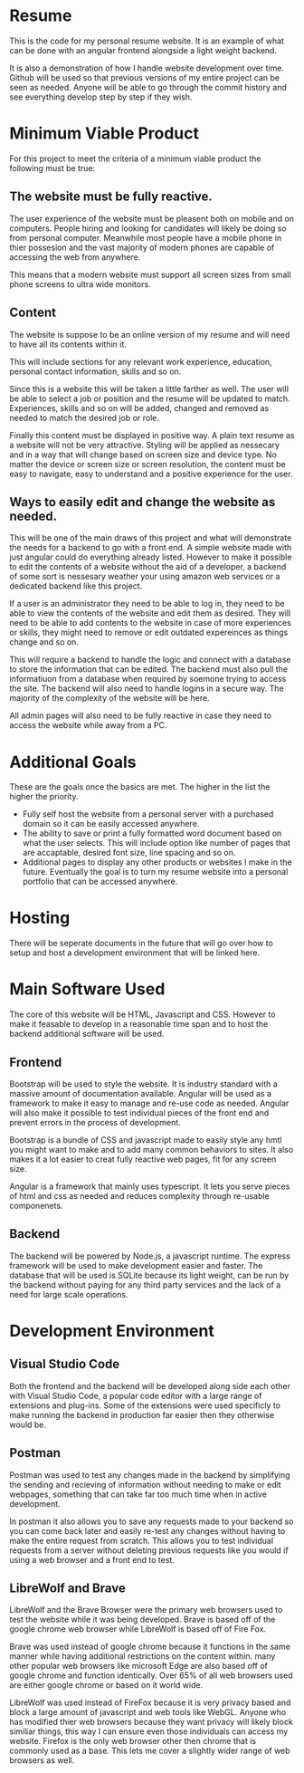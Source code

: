 # Resume
This is the code for my personal resume website. It is an example of what can be done with an angular frontend alongside a light weight backend. 

It is also a demonstration of how I handle website development over time.  Github will be used so that previous versions of my entire project can be seen as needed. Anyone will be able to go through the commit history and see everything develop step by step if they wish.

# Minimum Viable Product
For this project to meet the criteria of a minimum viable product the following must be true:
## The website must be fully reactive. 
The user experience of the website must be pleasent both on mobile and on computers. People hiring and looking for candidates will likely be doing so from personal computer. Meanwhile most people have a mobile phone in thier possesion and the vast majority of modern phones are capable of accessing the web from anywhere. 

This means that a modern website must support all screen sizes from small phone screens to ultra wide monitors.

## Content
The website is suppose to be an online version of my resume and will need to have all its contents within it.

This will include sections for any relevant work experience, education, personal contact information, skills and so on. 

Since this is a website this will be taken a little farther as well. The user will be able to select a job or position and the resume will be updated to match. Experiences, skills and so on will be added, changed and removed as needed to match the desired job or role. 

Finally this content must be displayed in positive way. A plain text resume as a website will not be very attractive. Styling will be applied as nessecary and in a way that will change based on screen size and device type. No matter the device or screen size or screen resolution, the content must be easy to navigate, easy to understand and a positive experience for the user.

## Ways to easily edit and change the website as needed. 
This will be one of the main draws of this project and what will demonstrate the needs for a backend to go with a front end. A simple website made with just angular could do everything already listed. However to make it possible to edit the contents of a website without the aid of a developer, a backend of some sort is nessesary weather your using amazon web services or a dedicated backend like this project.

If a user is an administrator they need to be able to log in, they need to be able to view the contents of the website and edit them as desired. They will need to be able to add contents to the website in case of more experiences or skills, they might need to remove or edit outdated expereinces as things change and so on.

This will require a backend to handle the logic and connect with a database to store the information that can be edited. The backend must also pull the informatiuon from a database when required by soemone trying to access the site. The backend will also need to handle logins in a secure way. The majority of the complexity of the website will be here. 

All admin pages will also need to be fully reactive in case they need to access the website while away from a PC. 

# Additional Goals
These are the goals once the basics are met. The higher in the list the higher the priority.

- Fully self host the website from a personal server with a purchased domain so it can be easily accessed anywhere. 
- The ability to save or print a fully formatted word document based on what the user selects. This will include option like number of pages that are accaptable, desired font size, line spacing and so on.
- Additional pages to display any other products or websites I make in the future. Eventually the goal is to turn my resume website into a personal portfolio that can be accessed anywhere.

# Hosting
There will be seperate documents in the future that will go over how to setup and host a development environment that will be linked here. 

# Main Software Used
The core of this website will be HTML, Javascript and CSS. However to make it feasable to develop in a reasonable time span and to host the backend additional software will be used.
## Frontend
Bootstrap will be used to style the website. It is industry standard with a massive amount of documentation available. Angular will be used as a framework to make it easy to manage and re-use code as needed. Angular will also make it possible to test individual pieces of the front end and prevent errors in the process of development.

Bootstrap is a bundle of CSS and javascript made to easily style any hmtl you might want to make and to add many common behaviors to sites. It also makes it a lot easier to creat fully reactive web pages, fit for any screen size.

Angular is a framework that mainly uses typescript. It lets you serve pieces of html and css as needed and reduces complexity through re-usable componenets.
## Backend
The backend will be powered by Node.js, a javascript runtime.  The express framework will be used to make development easier and faster. The database that will be used is SQLite because its light weight, can be run by the backend without paying for any third party services and the lack of a need for large scale operations. 

# Development Environment
## Visual Studio Code
Both the frontend and the backend will be developed along side each other with Visual Studio Code, a popular code editor with a large range of extensions and plug-ins. Some of the extensions were used specificly to make running the backend in production far easier then they otherwise would be.

## Postman
Postman was used to test any changes made in the backend by simplifying the sending and recieving of information without needing to make or edit webpages, something that can take far too much time when in active development.

In postman it also allows you to save any requests made to your backend so you can come back later and easily re-test any changes without having to make the entire request from scratch. This allows you to test individual requests from a server without deleting previous requests like you would if using a web browser and a front end to test.

## LibreWolf and Brave
LibreWolf and the Brave Browser were the primary web browsers used to test the website while it was being developed. Brave is based off of the google chrome web browser while LibreWolf is based off of Fire Fox. 

Brave was used instead of google chrome because it functions in the same manner while having additional restrictions on the content within. many other popular web browsers like microsoft Edge are also based off of google chrome and function identically. Over 65% of all web browsers used are either google chrome or based on it world wide.

LibreWolf was used instead of FireFox because it is very privacy based and block a large amount of javascript and web tools like WebGL. Anyone who has modified thier web browsers because they want privacy will likely block similiar things, this way I can ensure even those individuals can access my website. Firefox is the only web browser other then chrome that is commonly used as a base. This lets me cover a slightly wider range of web browsers as well.
    